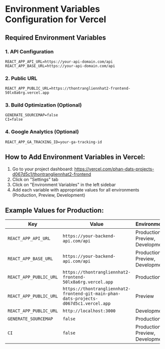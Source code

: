 # Environment Variables Configuration for Vercel

## Required Environment Variables

### 1. API Configuration
```
REACT_APP_API_URL=https://your-api-domain.com/api
REACT_APP_BASE_URL=https://your-api-domain.com/api
```

### 2. Public URL
```
REACT_APP_PUBLIC_URL=https://thontrangliennhat2-frontend-50lx8a6rg.vercel.app
```

### 3. Build Optimization (Optional)
```
GENERATE_SOURCEMAP=false
CI=false
```

### 4. Google Analytics (Optional)
```
REACT_APP_GA_TRACKING_ID=your-ga-tracking-id
```

## How to Add Environment Variables in Vercel:

1. Go to your project dashboard: https://vercel.com/phan-dats-projects-d067d5c1/thontrangliennhat2-frontend
2. Click on "Settings" tab
3. Click on "Environment Variables" in the left sidebar
4. Add each variable with appropriate values for all environments (Production, Preview, Development)

## Example Values for Production:

| Key | Value | Environment |
|-----|-------|-------------|
| `REACT_APP_API_URL` | `https://your-backend-api.com/api` | Production, Preview, Development |
| `REACT_APP_BASE_URL` | `https://your-backend-api.com/api` | Production, Preview, Development |
| `REACT_APP_PUBLIC_URL` | `https://thontrangliennhat2-frontend-50lx8a6rg.vercel.app` | Production |
| `REACT_APP_PUBLIC_URL` | `https://thontrangliennhat2-frontend-git-main-phan-dats-projects-d067d5c1.vercel.app` | Preview |
| `REACT_APP_PUBLIC_URL` | `http://localhost:3000` | Development |
| `GENERATE_SOURCEMAP` | `false` | Production |
| `CI` | `false` | Production, Preview, Development | 